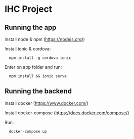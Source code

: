 # IHC Project

## Running the app

Install node & npm (https://nodejs.org/)

Install ionic & cordova:

```
  npm install -g cordova ionic
```

Enter on app folder and run:

```
  npm install && ionic serve
```

## Running the backend

Install docker (https://www.docker.com/)

Install docker-compose (https://docs.docker.com/compose/)

Run:

```
  docker-compose up
```
